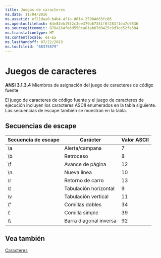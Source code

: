 ```yaml
---
title: Juegos de caracteres
ms.date: 11/04/2016
ms.assetid: ef21daa0-b4b4-4f1a-86f4-25904d83fc86
ms.openlocfilehash: 64e83eb1932c3ee379b67351f0f283f1ea7c9836
ms.sourcegitcommit: 878a164fe6d550ca81ab87d8425c8d3cd52fe384
ms.translationtype: HT
ms.contentlocale: es-ES
ms.lasthandoff: 07/22/2019
ms.locfileid: "68375879"
---
```

# <a name="character-sets"></a>Juegos de caracteres

**ANSI 3.1.3.4** Miembros de asignación del juego de caracteres de código fuente

El juego de caracteres de código fuente y el juego de caracteres de ejecución incluyen los caracteres ASCII enumerados en la tabla siguiente. Las secuencias de escape también se muestran en la tabla.

## <a name="escape-sequences"></a>Secuencias de escape

|Secuencia de escape|Carácter|Valor ASCII|
|---------------------|---------------|-----------------|
|&#92;a|Alerta/campana|7|
|&#92;b|Retroceso|8|
|&#92;f|Avance de página|12|
|&#92;n|Nueva línea|10|
|&#92;r|Retorno de carro|13|
|&#92;t|Tabulación horizontal|9|
|&#92;v|Tabulación vertical|11|
|&#92;"|Comillas dobles|34|
|&#92;'|Comilla simple|39|
|&#92;&#92;|Barra diagonal inversa|92|

## <a name="see-also"></a>Vea también

[Caracteres](../c-language/characters.md)<br/>

